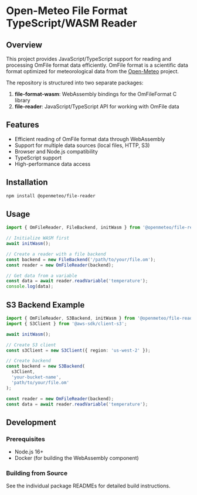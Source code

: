 # Open-Meteo File Format TypeScript/WASM Reader

## Overview

This project provides JavaScript/TypeScript support for reading and processing OmFile format data efficiently. OmFile format is a scientific data format optimized for meteorological data from the [Open-Meteo](https://github.com/open-meteo/om-file-format/) project.

The repository is structured into two separate packages:

1. **file-format-wasm**: WebAssembly bindings for the OmFileFormat C library
2. **file-reader**: JavaScript/TypeScript API for working with OmFile data

## Features

- Efficient reading of OmFile format data through WebAssembly
- Support for multiple data sources (local files, HTTP, S3)
- Browser and Node.js compatibility
- TypeScript support
- High-performance data access

## Installation

```bash
npm install @openmeteo/file-reader
```

## Usage

```typescript
import { OmFileReader, FileBackend, initWasm } from '@openmeteo/file-reader';

// Initialize WASM first
await initWasm();

// Create a reader with a file backend
const backend = new FileBackend('/path/to/your/file.om');
const reader = new OmFileReader(backend);

// Get data from a variable
const data = await reader.readVariable('temperature');
console.log(data);
```

## S3 Backend Example

```typescript
import { OmFileReader, S3Backend, initWasm } from '@openmeteo/file-reader';
import { S3Client } from '@aws-sdk/client-s3';

await initWasm();

// Create S3 client
const s3Client = new S3Client({ region: 'us-west-2' });

// Create backend
const backend = new S3Backend(
  s3Client,
  'your-bucket-name',
  'path/to/your/file.om'
);

const reader = new OmFileReader(backend);
const data = await reader.readVariable('temperature');
```

## Development

### Prerequisites

- Node.js 16+
- Docker (for building the WebAssembly component)

### Building from Source

See the individual package READMEs for detailed build instructions.
